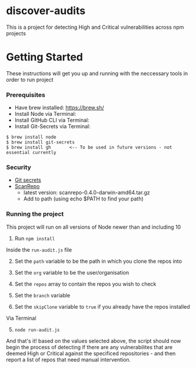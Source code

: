 # discover-audits
This is a project for detecting High and Critical vulnerabilities across npm projects

# Getting Started
These instructions will get you up and running with the neccessary tools in order to run project

### Prerequisites
 - Have brew installed: https://brew.sh/
 - Install Node via Terminal:
 - Install GitHub CLI via Terminal:
 - Install Git-Secrets via Terminal:
 
 ```
$ brew install node
$ brew install git-secrets
$ brew install gh       <-- To be used in future versions - not essential currently
 ```

### Security
  - [Git secrets](https://github.com/awslabs/git-secrets)
  - [ScanRepo](https://github.com/UKHomeOffice/repo-security-scanner)
    - latest version: scanrepo-0.4.0-darwin-amd64.tar.gz
    - Add to path (using echo $PATH to find your path)

### Running the project
This project will run on all versions of Node newer than and including 10

1. Run `npm install`


Inside the `run-audit.js` file


2. Set the `path` variable to be the path in which you clone the repos into

3. Set the `org` variable to be the user/organisation

3. Set the `repos` array to contain the repos you wish to check

3. Set the `branch` variable

4. Set the `skipClone` variable to `true` if you already have the repos installed


Via Terminal

5. `node run-audit.js`

And that's it!
based on the values selected above, the script should now begin the process of detecting if there are any vulnerabilites that are deemed High or Critical against the specificed repositories - and then report a list of repos that need manual intervention.
